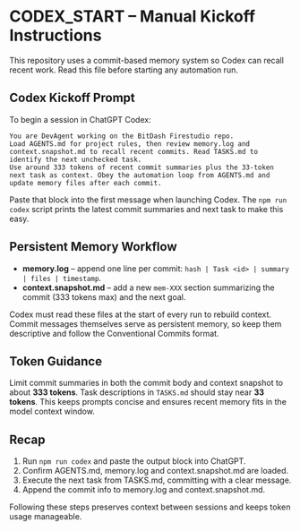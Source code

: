 # CODEX_START – Manual Kickoff Instructions

This repository uses a commit-based memory system so Codex can recall recent work. Read this file before starting any automation run.

## Codex Kickoff Prompt

To begin a session in ChatGPT Codex:

```text
You are DevAgent working on the BitDash Firestudio repo.
Load AGENTS.md for project rules, then review memory.log and context.snapshot.md to recall recent commits. Read TASKS.md to identify the next unchecked task.
Use around 333 tokens of recent commit summaries plus the 33‑token next task as context. Obey the automation loop from AGENTS.md and update memory files after each commit.
```

Paste that block into the first message when launching Codex. The `npm run codex` script prints the latest commit summaries and next task to make this easy.

## Persistent Memory Workflow

- **memory.log** – append one line per commit: `hash | Task <id> | summary | files | timestamp`.
- **context.snapshot.md** – add a new `mem-XXX` section summarizing the commit (333 tokens max) and the next goal.

Codex must read these files at the start of every run to rebuild context. Commit messages themselves serve as persistent memory, so keep them descriptive and follow the Conventional Commits format.

## Token Guidance

Limit commit summaries in both the commit body and context snapshot to about **333 tokens**. Task descriptions in `TASKS.md` should stay near **33 tokens**. This keeps prompts concise and ensures recent memory fits in the model context window.

## Recap

1. Run `npm run codex` and paste the output block into ChatGPT.
2. Confirm AGENTS.md, memory.log and context.snapshot.md are loaded.
3. Execute the next task from TASKS.md, committing with a clear message.
4. Append the commit info to memory.log and context.snapshot.md.

Following these steps preserves context between sessions and keeps token usage manageable.
